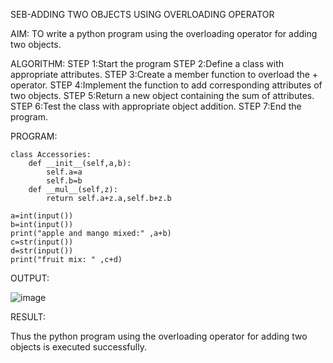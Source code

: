 SEB-ADDING TWO OBJECTS USING OVERLOADING OPERATOR

AIM:
TO write a python program using the overloading operator for adding two objects.

ALGORITHM:
   STEP 1:Start the program
   STEP 2:Define a class with appropriate attributes.
   STEP 3:Create a member function to overload the + operator.
   STEP 4:Implement the function to add corresponding attributes of two objects.
   STEP 5:Return a new object containing the sum of attributes. 
   STEP 6:Test the class with appropriate object addition.
   STEP 7:End the program.

PROGRAM:
 
```
class Accessories:
    def __init__(self,a,b):
        self.a=a
        self.b=b
    def __mul__(self,z):
        return self.a+z.a,self.b+z.b
        
a=int(input())
b=int(input())
print("apple and mango mixed:" ,a+b)
c=str(input())
d=str(input())
print("fruit mix: " ,c+d)
```

OUTPUT:


![image](https://github.com/user-attachments/assets/0304b366-68ee-4a53-b851-6bd3f4423e90)



RESULT:

Thus the python program using the overloading operator for adding two objects is executed successfully.




